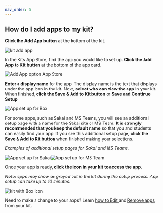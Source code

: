 ```yaml
---
nav_order: 5
---
```


## How do I add apps to my kit?

**Click the Add App button** at the bottom of the kit.

![kit add app](images/image_12.png)

In the Kits App Store, find the app you would like to set up.  **Click the Add App to Kit button** at the bottom of the app card.

![Add App option App Store](images/image_13.png)

**Enter a display name** for the app.  The display name is the text that displays under the app icon in the kit.  Next, **select who can view the app** in your kit. When finished, **click the Save & Add to Kit button** or **Save and Continue Setup**.

![App set up for Box](images/image_14.png)

For some apps, such as Sakai and MS Teams, you will see an additional setup page with a name for the Sakai site or MS Team.  **It is strongly recommended that you keep the default name** so that you and students can easily find your app. If you see this additional setup page, **click the Save & Add to Kit button** when finished making your selections.

*Examples of additional setup pages for Sakai and MS Teams.*

![App set up for Sakai](images/image_15.png)![App set up for MS Team](images/image_16.png)


Once your app is ready, **click the icon in your kit to access the app**.

*Note: apps may show as greyed out in the kit during the setup process.  App setup can take up to 10 minutes.*

![kit with Box icon](images/image_17.png)

Need to make a change to your apps?  Learn [how to Edit ](/how-do-i-edit-apps-in-my-kit.md)and [Remove apps](/how-do-i-remove-apps-from-my-kit.md) from your kit.
